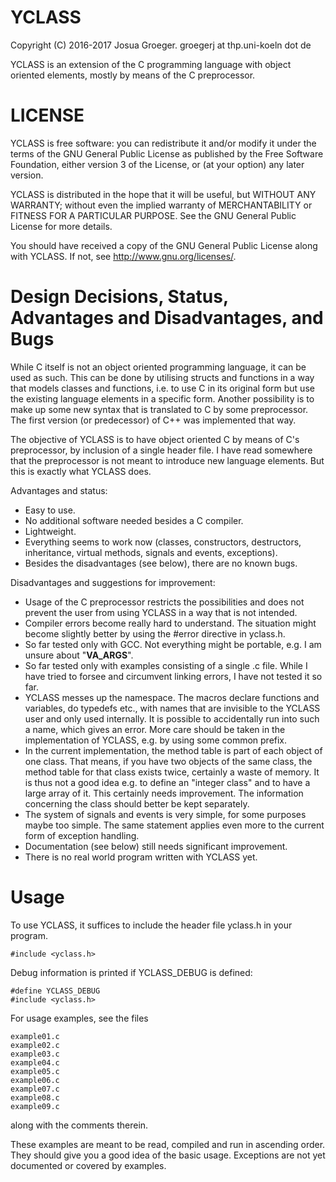 YCLASS
=====================================================================

Copyright (C) 2016-2017 Josua Groeger.
groegerj at thp.uni-koeln dot de

YCLASS is an extension of the C programming language with
object oriented elements, mostly by means of the C preprocessor.

LICENSE
=====================================================================

YCLASS is free software: you can redistribute it and/or modify
it under the terms of the GNU General Public License as published by
the Free Software Foundation, either version 3 of the License, or
(at your option) any later version.

YCLASS is distributed in the hope that it will be useful,
but WITHOUT ANY WARRANTY; without even the implied warranty of
MERCHANTABILITY or FITNESS FOR A PARTICULAR PURPOSE.  See the
GNU General Public License for more details.

You should have received a copy of the GNU General Public License
along with YCLASS.  If not, see <http://www.gnu.org/licenses/>.

Design Decisions, Status, Advantages and Disadvantages, and Bugs
=====================================================================

While C itself is not an object oriented programming language,
it can be used as such. This can be done by utilising structs and
functions in a way that models classes and functions, i.e. to use
C in its original form but use the existing language elements in a
specific form. Another possibility is to make up some new syntax
that is translated to C by some preprocessor.
The first version (or predecessor) of C++ was implemented that way.

The objective of YCLASS is to have object oriented C by means
of C's preprocessor, by inclusion of a single header file.
I have read somewhere that the preprocessor is not meant to introduce
new language elements. But this is exactly what YCLASS does.

Advantages and status:

*  Easy to use.
*  No additional software needed besides a C compiler.
*  Lightweight.
*  Everything seems to work now (classes, constructors, destructors,
   inheritance, virtual methods, signals and events, exceptions).
*  Besides the disadvantages (see below), there are no known bugs.

Disadvantages and suggestions for improvement:

*  Usage of the C preprocessor restricts the possibilities
   and does not prevent the user from using YCLASS in a way
   that is not intended.
*  Compiler errors become really hard to understand.
   The situation might become slightly better by using
   the #error directive in yclass.h.
*  So far tested only with GCC. Not everything might be portable,
   e.g. I am unsure about "__VA_ARGS__".
*  So far tested only with examples consisting of a single .c file.
   While I have tried to forsee and circumvent linking errors,
   I have not tested it so far.
*  YCLASS messes up the namespace. The macros declare functions
   and variables, do typedefs etc., with names that are invisible
   to the YCLASS user and only used internally.
   It is possible to accidentally run into such a name, which
   gives an error. More care should be taken in the implementation
   of YCLASS, e.g. by using some common prefix.
*  In the current implementation, the method table is part of each
   object of one class. That means, if you have two objects of the
   same class, the method table for that class exists twice, certainly
   a waste of memory. It is thus not a good idea e.g. to define an
   "integer class" and to have a large array of it. This certainly needs
   improvement. The information concerning the class should
   better be kept separately.
*  The system of signals and events is very simple, for some purposes
   maybe too simple. The same statement applies even more to the
   current form of exception handling.
*  Documentation (see below) still needs significant improvement.
*  There is no real world program written with YCLASS yet.

Usage
=====================================================================

To use YCLASS, it suffices to include the header file yclass.h
in your program.

    #include <yclass.h>

Debug information is printed if YCLASS_DEBUG is defined:

    #define YCLASS_DEBUG
    #include <yclass.h>

For usage examples, see the files

    example01.c
    example02.c
    example03.c
    example04.c
    example05.c
    example06.c
    example07.c
    example08.c
    example09.c
    
along with the comments therein.

These examples are meant to be read, compiled and run
in ascending order. They should give you a good idea of the
basic usage.
Exceptions are not yet documented or covered by examples.

